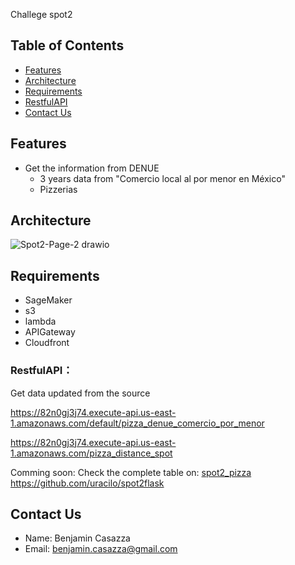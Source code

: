 Challege spot2
 
## Table of Contents

- [Features](#features)
- [Architecture](#architecture)
- [Requirements](#requirements)
- [RestfulAPI](#restfulapi)
- [Contact Us](#contact-us)

## Features

- Get the information from DENUE
  - 3 years data from "Comercio local al por menor en México"
  - Pizzerias


## Architecture
![Spot2-Page-2 drawio](https://user-images.githubusercontent.com/19912111/170401926-2ce61ea1-8433-4ac9-a139-b57d5ca1324f.png)

## Requirements
* SageMaker
* s3
* lambda 
* APIGateway
* Cloudfront

  
### RestfulAPI：
Get data updated from the source

https://82n0gj3j74.execute-api.us-east-1.amazonaws.com/default/pizza_denue_comercio_por_menor

https://82n0gj3j74.execute-api.us-east-1.amazonaws.com/pizza_distance_spot



Comming soon: 
Check the complete table on: 
[spot2_pizza](https://tabledeploy.herokuapp.com/)
https://github.com/uracilo/spot2flask

  
## Contact Us
- Name: Benjamin Casazza
- Email: benjamin.casazza@gmail.com
